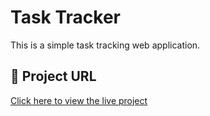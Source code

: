 # Task Tracker

This is a simple task tracking web application.

## 🔗 Project URL

[Click here to view the live project](https://github.com/LohithKumar97/Task-Tracker.git)
